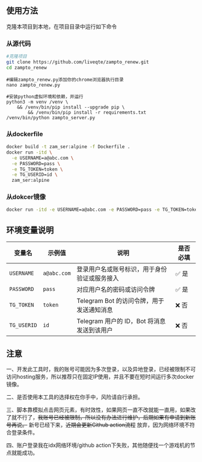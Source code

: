 ## 使用方法
克隆本项目到本地，在项目目录中运行如下命令
### 从源代码
```bash
#克隆项目
git clone https://github.com/liveqte/zampto_renew.git
cd zampto_renew
```
```
#编辑zampto_renew.py添加你的chrome浏览器执行目录
nano zampto_renew.py
```
```
#安装python虚拟环境和依赖，并运行
python3 -m venv /venv \
    && /venv/bin/pip install --upgrade pip \
        && /venv/bin/pip install -r requirements.txt
/venv/bin/python zampto_server.py
```
### 从dockerfile
```bash
docker build -t zam_ser:alpine -f Dockerfile .
docker run -itd \
  -e USERNAME=a@abc.com \
  -e PASSWORD=pass \
  -e TG_TOKEN=token \
  -e TG_USERID=id \
  zam_ser:alpine
```
### 从dokcer镜像
```bash
docker run -itd -e USERNAME=a@abc.com -e PASSWORD=pass -e TG_TOKEN=token -e TG_USERID=id ghcr.io/liveqte/zampto_renew:latest
```
## 环境变量说明
| 变量名      | 示例值         | 说明                                         | 是否必填 |
|-------------|----------------|----------------------------------------------|-----------|
| `USERNAME`  | `a@abc.com`    | 登录用户名或账号标识，用于身份验证或服务接入 | ✅ 是      |
| `PASSWORD`  | `pass`         | 对应用户名的密码或访问令牌                   | ✅ 是      |
| `TG_TOKEN`  | `token`        | Telegram Bot 的访问令牌，用于发送通知消息    | ❌ 否      |
| `TG_USERID` | `id`           | Telegram 用户的 ID，Bot 将消息发送到该用户    | ❌ 否      |

## 注意
一、开发此工具时，我的账号可能因为多次登录，以及异地登录，已经被限制不可访问hosting服务，所以推荐只在固定IP使用，并且不要在短时间运行多次docker镜像。

二、是否使用本工具的选择权在你手中，风险请自行承担。

三、脚本靠模拟点击网页元素，有时效性，如果网页一直不改就能一直用，如果改了就不行了，~~我账号已经被限制，所以没有办法进行维护，后期如果有申请到新账号再说。~~ 新号已经下来，~~近期会更新Github action流程~~ 放弃，因为网络环境不符合登录条件。

四、账户登录我在idx网络环境/github action下失败，其他随便找一个游戏机的节点就能成功。
